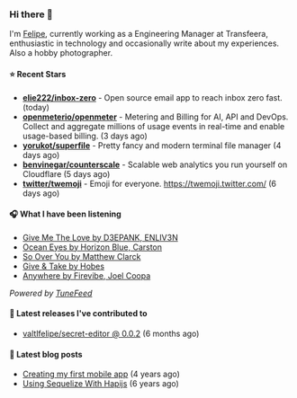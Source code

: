 ### Hi there 👋

I'm [Felipe](https://felipevm.com), currently working as a Engineering Manager at Transfeera, enthusiastic in technology and occasionally write about my experiences. Also a hobby photographer.

#### ⭐ Recent Stars
- **[elie222/inbox-zero](https://github.com/elie222/inbox-zero)** - Open source email app to reach inbox zero fast. (today)
- **[openmeterio/openmeter](https://github.com/openmeterio/openmeter)** - Metering and Billing for AI, API and DevOps. Collect and aggregate millions of usage events in real-time and enable usage-based billing. (3 days ago)
- **[yorukot/superfile](https://github.com/yorukot/superfile)** - Pretty fancy and modern terminal file manager (4 days ago)
- **[benvinegar/counterscale](https://github.com/benvinegar/counterscale)** - Scalable web analytics you run yourself on Cloudflare (5 days ago)
- **[twitter/twemoji](https://github.com/twitter/twemoji)** - Emoji for everyone. https://twemoji.twitter.com/ (6 days ago)

#### 🎧 What I have been listening
- [Give Me The Love by D3EPANK, ENLIV3N](https://open.spotify.com/track/58iQWJZhzStie1hsYJt3a0)
- [Ocean Eyes by Horizon Blue, Carston](https://open.spotify.com/track/68X6mttsMVfPdtmouVTGHo)
- [So Over You by Matthew Clarck](https://open.spotify.com/track/0ZLLGT0tnoBmC4eBM7RIY2)
- [Give &amp; Take by Hobes](https://open.spotify.com/track/66r9GYF1oOv4ZYmf17xHBz)
- [Anywhere by Firevibe, Joel Coopa](https://open.spotify.com/track/7a1v8RwsFOtJwtdRqBfXbN)

_Powered by [TuneFeed](https://tunefeed.app?ref=valtlfelipe-gh-profile)_ 

#### 🚀 Latest releases I've contributed to


- [valtlfelipe/secret-editor @ 0.0.2](https://github.com/valtlfelipe/secret-editor/releases/tag/0.0.2) (6 months ago)

#### 📄 Latest blog posts
- [Creating my first mobile app](https://felipevm.com/posts/creating-my-first-mobile-app/) (4 years ago)
- [Using Sequelize With Hapijs](https://felipevm.com/posts/using-sequelize-with-hapijs/) (6 years ago)
